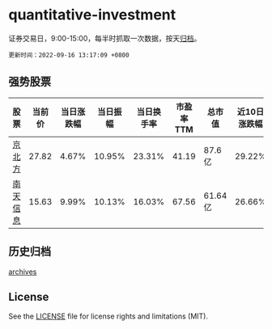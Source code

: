 # quantitative-investment

证券交易日，9:00-15:00，每半时抓取一次数据，按天[归档](archives)。

`更新时间：2022-09-16 13:17:09 +0800`

## 强势股票

|股票|当前价|当日涨跌幅|当日振幅|当日换手率|市盈率TTM|总市值|近10日涨跌幅|
|----|----|----|----|----|----|----|----|
|[京北方](https://xueqiu.com/S/SZ002987)|27.82|4.67%|10.95%|23.31%|41.19|87.6亿|29.22%|
|[南天信息](https://xueqiu.com/S/SZ000948)|15.63|9.99%|10.13%|16.03%|67.56|61.64亿|26.66%|

## 历史归档

[archives](archives)

## License

See the [LICENSE](LICENSE) file for license rights and limitations (MIT).
